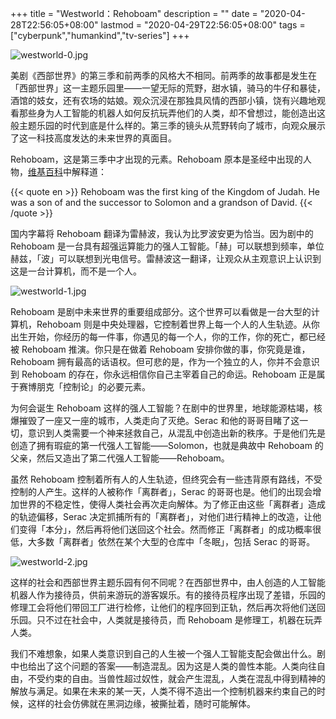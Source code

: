 +++
title = "Westworld：Rehoboam"
description = ""
date = "2020-04-28T22:56:05+08:00"
lastmod = "2020-04-29T22:56:05+08:00"
tags = ["cyberpunk","humankind","tv-series"]
+++

![westworld-0.jpg](/images/westworld-0.jpg "《西部世界》第三季")

美剧《西部世界》的第三季和前两季的风格大不相同。前两季的故事都是发生在「西部世界」这一主题乐园里——一望无际的荒野，甜水镇，骑马的牛仔和暴徒，酒馆的妓女，还有农场的姑娘。观众沉浸在那独具风情的西部小镇，饶有兴趣地观看那些身为人工智能的机器人如何反抗玩弄他们的人类，却不曾想过，能创造出这般主题乐园的时代到底是什么样的。第三季的镜头从荒野转向了城市，向观众展示了这一科技高度发达的未来世界的真面目。

Rehoboam，这是第三季中才出现的元素。Rehoboam 原本是圣经中出现的人物，[维基百科](https://en.wikipedia.org/wiki/Rehoboam)中解释道：

{{< quote en >}}
Rehoboam was the first king of the Kingdom of Judah. He was a son of and the successor to Solomon and a grandson of David.
{{< /quote >}}

国内字幕将 Rehoboam 翻译为雷赫波，我认为比罗波安更为恰当。因为剧中的 Rehoboam 是一台具有超强运算能力的强人工智能。「赫」可以联想到频率，单位赫兹，「波」可以联想到光电信号。雷赫波这一翻译，让观众从主观意识上认识到这是一台计算机，而不是一个人。

![westworld-1.jpg](/images/westworld-1.jpg "Rehoboam")

Rehoboam 是剧中未来世界的重要组成部分。这个世界可以看做是一台大型的计算机，Rehoboam 则是中央处理器，它控制着世界上每一个人的人生轨迹。从你出生开始，你经历的每一件事，你遇见的每一个人，你的工作，你的死亡，都已经被 Rehoboam 推演。你只是在做着 Rehoboam 安排你做的事，你究竟是谁，Rehoboam 拥有最高的话语权。但可悲的是，作为一个独立的人，你并不会意识到 Rehoboam 的存在，你永远相信你自己主宰着自己的命运。Rehoboam 正是属于赛博朋克「控制论」的必要元素。

为何会诞生 Rehoboam 这样的强人工智能？在剧中的世界里，地球能源枯竭，核爆摧毁了一座又一座的城市，人类走向了灭绝。Serac 和他的哥哥目睹了这一切，意识到人类需要一个神来拯救自己，从混乱中创造出新的秩序。于是他们先是创造了拥有瑕疵的第一代强人工智能——Solomon，也就是典故中 Rehoboam 的父亲，然后又造出了第二代强人工智能——Rehoboam。

虽然 Rehoboam 控制着所有人的人生轨迹，但终究会有一些违背原有路线，不受控制的人产生。这样的人被称作「离群者」，Serac 的哥哥也是。他们的出现会增加世界的不稳定性，使得人类社会再次走向解体。为了修正由这些「离群者」造成的轨迹偏移，Serac 决定抓捕所有的「离群者」，对他们进行精神上的改造，让他们变得「本分」，然后再将他们送回这个社会。然而修正「离群者」的成功概率很低，大多数「离群者」依然在某个大型的仓库中「冬眠」，包括 Serac 的哥哥。

![westworld-2.jpg](/images/westworld-2.jpg "黑色色环代表世界秩序的偏离程度")

这样的社会和西部世界主题乐园有何不同呢？在西部世界中，由人创造的人工智能机器人作为接待员，供前来游玩的游客娱乐。有的接待员程序出现了差错，乐园的修理工会将他们带回工厂进行检修，让他们的程序回到正轨，然后再次将他们送回乐园。只不过在社会中，人类就是接待员，而 Rehoboam 是修理工，机器在玩弄人类。

我们不难想象，如果人类意识到自己的人生被一个强人工智能支配会做出什么。剧中也给出了这个问题的答案——制造混乱。因为这是人类的兽性本能。人类向往自由，不受约束的自由。当兽性超过奴性，就会产生混乱，人类在混乱中得到精神的解放与满足。如果在未来的某一天，人类不得不造出一个控制机器来约束自己的时候，这样的社会仿佛就在黑洞边缘，被撕扯着，随时可能解体。